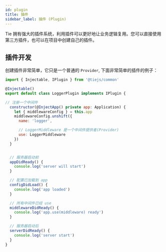 ```yaml
---
id: plugin
title: 插件
sidebar_label: 插件 (Plugin)
---
```


Tie 拥有强大的插件系统，利用插件可以更好地让业务逻辑复用。您可以直接使用第三方插件，也可以在项目中创建自己的插件。

## 插件开发

创建插件非常简单，它只是一个普通的 `Provider`, 下面非常简单的插件的例子：

```js
import { Injectable, IPlugin } from '@tiejs/common'

@Injectable()
export default class LoggerPlugin implements IPlugin {

// 注册一个中间件
  constructor(@InjectApp() private app: Application) {
    let { middlewareConfig } = this.app
    middlewareConfig.unshift({
      name: 'logger',

      // LoggerMiddleware 是一个中间件提供者(Provider)
      use: LoggerMiddleware
    })
  }


  // 服务器启动前
  appDidReady() {
    console.log('server will start')
  }

  // 配置已加载到 app
  configDidLoad() {
    console.log('app loaded')
  }

  // 所有中间件已经 use
  middlewareDidReady() {
    console.log('app.use(middleware) ready')
  }

  // 服务器启动后
  serverDidReady() {
    console.log('server start')
  }
}
````
